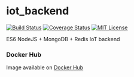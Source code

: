 # iot_backend

[![Build Status](https://travis-ci.org/mmontes11/iot_backend.svg?branch=develop)](https://travis-ci.org/mmontes11/iot_backend)
[![Coverage Status](https://coveralls.io/repos/github/mmontes11/iot_backend/badge.svg?branch=develop)](https://coveralls.io/github/mmontes11/iot_backend?branch=develop)
[![MIT License](https://img.shields.io/npm/l/stack-overflow-copy-paste.svg?style=flat-square)](http://opensource.org/licenses/MIT)

ES6 NodeJS + MongoDB + Redis IoT backend

### Docker Hub

Image available on [Docker Hub](https://hub.docker.com/r/mmontes11/iot_backend/)

